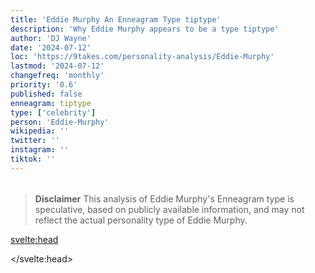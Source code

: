 ```yaml
---
title: 'Eddie Murphy An Enneagram Type tiptype'
description: 'Why Eddie Murphy appears to be a type tiptype'
author: 'DJ Wayne'
date: '2024-07-12'
loc: 'https://9takes.com/personality-analysis/Eddie-Murphy'
lastmod: '2024-07-12'
changefreq: 'monthly'
priority: '0.6'
published: false
enneagram: tiptype
type: ['celebrity']
person: 'Eddie-Murphy'
wikipedia: ''
twitter: ''
instagram: ''
tiktok: ''
---
```


<!--
    childhood and upbringing
    first big success
    style habits and quirks that relate to their personality type
    stressful moments in their life and how they handled them
    comfort- moments in their life where they are doing well and killing it
-->
<!-- // keywords:  -->

<script>
	// import  PopCard  from "$lib/components/atoms/PopCard.svelte";
</script>

<div
	style="display: flex;
    justify-content: center;
    margin: 1rem 0;
	"
>
	<!-- <PopCard
		image={`/types/tiptypes/${'Eddie-Murphy'}.webp`}
		enneagramType={tiptype}
		showIcon={false}
		displayText="Eddie Murphy"
		subtext=""
	/> -->
</div>

> **Disclaimer** This analysis of Eddie Murphy's Enneagram type is speculative, based on publicly available information, and may not reflect the actual personality type of Eddie Murphy.

<p class="firstLetter"></p>

<svelte:head>

<script type="application/ld+json">

</script>

</svelte:head>

<style lang="scss"></style>
